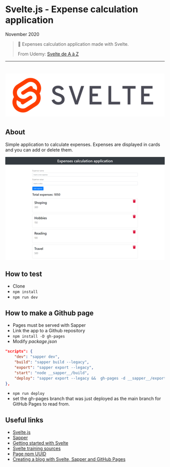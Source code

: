 # Svelte.js - Expense calculation application

November 2020

> 🔨  Expenses calculation application made with Svelte.
>
> From Udemy: [Svelte de A à Z](https://www.udemy.com/course/svelte-de-a-a-z/)

* * *

<h1 align="center">
    <img src="_readme-img/svelte-logo.png">
</h1>

## About

Simple application to calculate expenses. Expenses are displayed in cards and you can add or delete
them.

![capture](_readme-img/capture-01.png)

## How to test

- Clone
- `npm install`
- `npm run dev`

## How to make a Github page

- Pages must be served with Sapper
- Link the app to a Github repository
- `npm install -D gh-pages`
- Modify *package.json*

````json
"scripts": {
    "dev": "sapper dev",
    "build": "sapper build --legacy",
    "export": "sapper export --legacy",
    "start": "node __sapper__/build",
    "deploy": "sapper export --legacy &&  gh-pages -d __sapper__/export"
},
````
- `npm run deploy`
- set the gh-pages branch that was just deployed as the main branch for GitHub Pages to read from.

## Useful links

- [Svelte.js](https://svelte.dev/)
- [Sapper](https://sapper.svelte.dev/)
- [Getting started with Svelte](https://developer.mozilla.org/en-US/docs/Learn/Tools_and_testing/Client-side_JavaScript_frameworks/Svelte_getting_started)
- [Svelte training sources](https://github.com/Ziratsu/SourceSvelte)
- [Page npm UUID](https://www.npmjs.com/package/uuid)
- [Creating a blog with Svelte, Sapper and GitHub Pages](https://newcurrent.se/blog/create-markdown-sapper-svelte-blog)